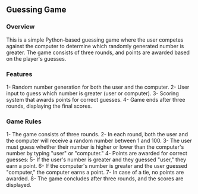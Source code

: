 ## Guessing Game
### Overview
This is a simple Python-based guessing game where the user competes against the computer to determine which randomly generated number is greater. The game consists of three rounds, and points are awarded based on the player's guesses.

### Features
1- Random number generation for both the user and the computer.
2- User input to guess which number is greater (user or computer).
3- Scoring system that awards points for correct guesses.
4- Game ends after three rounds, displaying the final scores.


### Game Rules
1- The game consists of three rounds.
2- In each round, both the user and the computer will receive a random number between 1 and 100.
3- The user must guess whether their number is higher or lower than the computer's number by typing "user" or "computer."
4- Points are awarded for correct guesses:
5- If the user's number is greater and they guessed "user," they earn a point.
6- If the computer's number is greater and the user guessed "computer," the computer earns a point.
7- In case of a tie, no points are awarded.
8- The game concludes after three rounds, and the scores are displayed.
